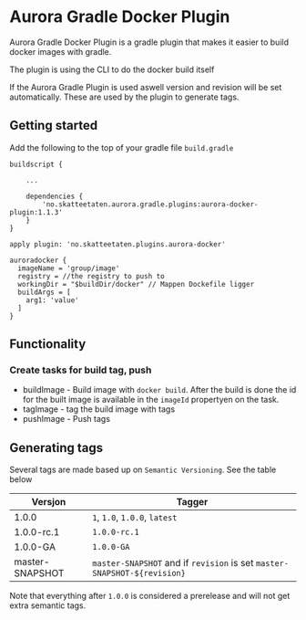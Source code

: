# Aurora Gradle Docker Plugin

Aurora Gradle Docker Plugin is a gradle plugin that makes it easier to build docker images with gradle.

The plugin is using the CLI to do the docker build itself


If the  Aurora Gradle Plugin is used aswell version and revision  will be set automatically. These are used by the plugin to generate tags.
 


## Getting started 

Add the following to the top of your gradle file `build.gradle` 

    buildscript {
    
        ...
    
        dependencies {
            'no.skatteetaten.aurora.gradle.plugins:aurora-docker-plugin:1.1.3'
        }
    }
    
    apply plugin: 'no.skatteetaten.plugins.aurora-docker'

    auroradocker {
      imageName = 'group/image'
      registry = //the registry to push to
      workingDir = "$buildDir/docker" // Mappen Dockefile ligger
      buildArgs = [
        arg1: 'value'
      ]
    }



## Functionality

### Create tasks for build tag, push

 * buildImage - Build image with  `docker build`. After the build is done the id for the built image is available in the `imageId` propertyen on the task. 
 * tagImage - tag the build image with tags 
 * pushImage - Push tags


## Generating tags

Several tags are made based up on `Semantic Versioning`. See the table below

| Versjon         | Tagger                                                                       |
|-----------------|------------------------------------------------------------------------------|
| 1.0.0           | `1`, `1.0`, `1.0.0`, `latest`                                                |
| 1.0.0-rc.1      | `1.0.0-rc.1`                                                                 |
| 1.0.0-GA        | `1.0.0-GA`                                                                   |
| master-SNAPSHOT | `master-SNAPSHOT` and if  `revision` is set `master-SNAPSHOT-${revision}`    |

Note that everything after `1.0.0` is considered a prerelease and will not get extra semantic tags. 
